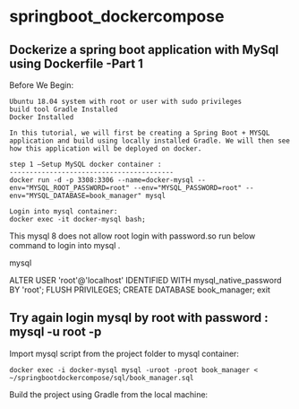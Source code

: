 # springboot_dockercompose

Dockerize a spring boot application with MySql using Dockerfile -Part 1
------------------------------------------------------------------------
Before We Begin:

    Ubuntu 18.04 system with root or user with sudo privileges
    build tool Gradle Installed
    Docker Installed 
    
    In this tutorial, we will first be creating a Spring Boot + MYSQL application and build using locally installed Gradle. We will then see how this application will be deployed on docker.
    
    step 1 –Setup MySQL docker container :
    -----------------------------------------
    docker run -d -p 3308:3306 --name=docker-mysql --env="MYSQL_ROOT_PASSWORD=root" --env="MYSQL_PASSWORD=root" --env="MYSQL_DATABASE=book_manager" mysql
    
    Login into mysql container:
    docker exec -it docker-mysql bash;
    
   This mysql 8 does not allow root login with password.so run below command to login into mysql .
   
   mysql
   
   ALTER USER 'root'@'localhost' IDENTIFIED WITH mysql_native_password BY 'root';
   FLUSH PRIVILEGES;
   CREATE DATABASE book_manager;
   exit
   
   Try again login mysql by root with password :
   mysql -u root -p
   -------------------------------------------------------------------
   Import mysql script from the project folder to mysql container:
   
    docker exec -i docker-mysql mysql -uroot -proot book_manager < ~/springbootdockercompose/sql/book_manager.sql

Build the project using Gradle from the local machine:
